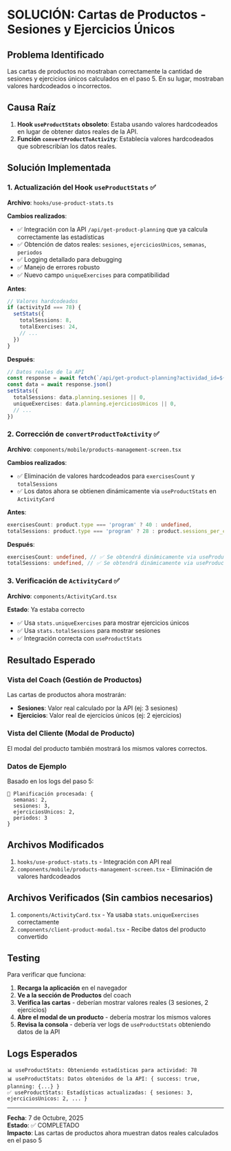 # SOLUCIÓN: Cartas de Productos - Sesiones y Ejercicios Únicos

## Problema Identificado
Las cartas de productos no mostraban correctamente la cantidad de sesiones y ejercicios únicos calculados en el paso 5. En su lugar, mostraban valores hardcodeados o incorrectos.

## Causa Raíz
1. **Hook `useProductStats` obsoleto**: Estaba usando valores hardcodeados en lugar de obtener datos reales de la API.
2. **Función `convertProductToActivity`**: Establecía valores hardcodeados que sobrescribían los datos reales.

## Solución Implementada

### 1. Actualización del Hook `useProductStats` ✅
**Archivo**: `hooks/use-product-stats.ts`

**Cambios realizados**:
- ✅ Integración con la API `/api/get-product-planning` que ya calcula correctamente las estadísticas
- ✅ Obtención de datos reales: `sesiones`, `ejerciciosUnicos`, `semanas`, `periodos`
- ✅ Logging detallado para debugging
- ✅ Manejo de errores robusto
- ✅ Nuevo campo `uniqueExercises` para compatibilidad

**Antes**:
```typescript
// Valores hardcodeados
if (activityId === 78) {
  setStats({
    totalSessions: 8,
    totalExercises: 24,
    // ...
  })
}
```

**Después**:
```typescript
// Datos reales de la API
const response = await fetch(`/api/get-product-planning?actividad_id=${activityId}`)
const data = await response.json()
setStats({
  totalSessions: data.planning.sesiones || 0,
  uniqueExercises: data.planning.ejerciciosUnicos || 0,
  // ...
})
```

### 2. Corrección de `convertProductToActivity` ✅
**Archivo**: `components/mobile/products-management-screen.tsx`

**Cambios realizados**:
- ✅ Eliminación de valores hardcodeados para `exercisesCount` y `totalSessions`
- ✅ Los datos ahora se obtienen dinámicamente via `useProductStats` en `ActivityCard`

**Antes**:
```typescript
exercisesCount: product.type === 'program' ? 40 : undefined,
totalSessions: product.type === 'program' ? 28 : product.sessions_per_client,
```

**Después**:
```typescript
exercisesCount: undefined, // ✅ Se obtendrá dinámicamente via useProductStats
totalSessions: undefined, // ✅ Se obtendrá dinámicamente via useProductStats
```

### 3. Verificación de `ActivityCard` ✅
**Archivo**: `components/ActivityCard.tsx`

**Estado**: Ya estaba correcto
- ✅ Usa `stats.uniqueExercises` para mostrar ejercicios únicos
- ✅ Usa `stats.totalSessions` para mostrar sesiones
- ✅ Integración correcta con `useProductStats`

## Resultado Esperado

### Vista del Coach (Gestión de Productos)
Las cartas de productos ahora mostrarán:
- **Sesiones**: Valor real calculado por la API (ej: 3 sesiones)
- **Ejercicios**: Valor real de ejercicios únicos (ej: 2 ejercicios)

### Vista del Cliente (Modal de Producto)
El modal del producto también mostrará los mismos valores correctos.

### Datos de Ejemplo
Basado en los logs del paso 5:
```
📅 Planificación procesada: { 
  semanas: 2, 
  sesiones: 3, 
  ejerciciosUnicos: 2, 
  periodos: 3 
}
```

## Archivos Modificados
1. `hooks/use-product-stats.ts` - Integración con API real
2. `components/mobile/products-management-screen.tsx` - Eliminación de valores hardcodeados

## Archivos Verificados (Sin cambios necesarios)
1. `components/ActivityCard.tsx` - Ya usaba `stats.uniqueExercises` correctamente
2. `components/client-product-modal.tsx` - Recibe datos del producto convertido

## Testing
Para verificar que funciona:
1. **Recarga la aplicación** en el navegador
2. **Ve a la sección de Productos** del coach
3. **Verifica las cartas** - deberían mostrar valores reales (3 sesiones, 2 ejercicios)
4. **Abre el modal de un producto** - debería mostrar los mismos valores
5. **Revisa la consola** - debería ver logs de `useProductStats` obteniendo datos de la API

## Logs Esperados
```
📊 useProductStats: Obteniendo estadísticas para actividad: 78
📊 useProductStats: Datos obtenidos de la API: { success: true, planning: {...} }
✅ useProductStats: Estadísticas actualizadas: { sesiones: 3, ejerciciosUnicos: 2, ... }
```

---
**Fecha**: 7 de Octubre, 2025  
**Estado**: ✅ COMPLETADO  
**Impacto**: Las cartas de productos ahora muestran datos reales calculados en el paso 5




